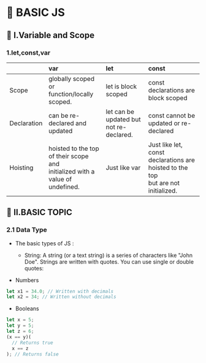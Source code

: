 # :green_apple: BASIC JS

## :high_brightness: I.Variable and Scope

### 1.let,const,var

|             | var                                                                              | let                                     | const                                                                                 |
| :---------- | :------------------------------------------------------------------------------- | :-------------------------------------- | :------------------------------------------------------------------------------------ |
| Scope       | globally scoped or<br> function/locally scoped.                                  | let is block scoped                     | const declarations are block scoped                                                   |
| Declaration | can be re-declared and updated                                                   | let can be updated but not re-declared. | const cannot be updated or re-declared                                                |
| Hoisting    | hoisted to the top of their scope and<br> initialized with a value of undefined. | Just like var                           | Just like let, const declarations are hoisted to the top<br> but are not initialized. |

## :red_circle: II.BASIC TOPIC

### 2.1 Data Type

- The basic types of JS :
  - String:
    A string (or a text string) is a series of characters like "John Doe".
Strings are written with quotes. You can use single or double quotes:

- Numbers

```javascript
let x1 = 34.0; // Written with decimals
let x2 = 34; // Written without decimals
```

- Booleans

```javascript
let x = 5;
let y = 5;
let z = 6;
(x == y)(
  // Returns true
  x == z
); // Returns false
```
